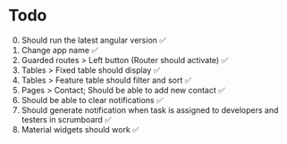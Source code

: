 # Todo

0. Should run the latest angular version  ✅
1. Change app name  ✅
2. Guarded routes > Left button (Router should activate)  ✅
3. Tables > Fixed table should display  ✅
4. Tables > Feature table should filter and sort  ✅
5. Pages > Contact; Should be able to add new contact  ✅
6. Should be able to clear notifications  ✅ 
7. Should generate notification when task is assigned to developers and testers in scrumboard  ✅
8. Material widgets should work  ✅
